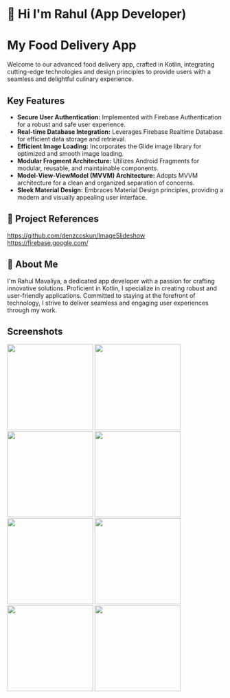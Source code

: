 # 👋 Hi I'm Rahul (App Developer) 
# My Food Delivery App

Welcome to our advanced food delivery app, crafted in Kotlin, integrating cutting-edge technologies and design principles to provide users with a seamless and delightful culinary experience.

## Key Features

- **Secure User Authentication:** Implemented with Firebase Authentication for a robust and safe user experience.
- **Real-time Database Integration:** Leverages Firebase Realtime Database for efficient data storage and retrieval.
- **Efficient Image Loading:** Incorporates the Glide image library for optimized and smooth image loading.
- **Modular Fragment Architecture:** Utilizes Android Fragments for modular, reusable, and maintainable components.
- **Model-View-ViewModel (MVVM) Architecture:** Adopts MVVM architecture for a clean and organized separation of concerns.
- **Sleek Material Design:** Embraces Material Design principles, providing a modern and visually appealing user interface.

## 🔗 Project References

https://github.com/denzcoskun/ImageSlideshow
https://firebase.google.com/

## 🚀 About Me
I'm Rahul Mavaliya, a dedicated app developer with a passion for crafting innovative solutions. Proficient in Kotlin, I specialize in creating robust and user-friendly applications. Committed to staying at the forefront of technology, I strive to deliver seamless and engaging user experiences through my work.

## Screenshots

<img src="https://github.com/RahulMavaliya/FoodApp/assets/99340043/c38f09a3-7317-4a1e-84c2-eaf73ecfe122" width="200">

<img src="https://github.com/RahulMavaliya/FoodApp/assets/99340043/f41ac29f-f7a0-46a1-b718-ce35b111aa21" width="200">
<img src="https://github.com/RahulMavaliya/FoodApp/assets/99340043/e7886d4f-96de-42cb-bfea-1fd155964c68" width="200">
<img src="https://github.com/RahulMavaliya/FoodApp/assets/99340043/48a760e9-508f-4522-9549-161090af6020" width="200">
<img src="https://github.com/RahulMavaliya/FoodApp/assets/99340043/31419fbd-cee6-41c3-80db-2e3acb257604" width="200">
<img src="https://github.com/RahulMavaliya/FoodApp/assets/99340043/5bc6f298-b02d-4114-af78-340b74307d9d" width="200">
<img src="https://github.com/RahulMavaliya/FoodApp/assets/99340043/871e87de-afdb-44df-8a92-325d28ec3e96" width="200">
<img src="https://github.com/RahulMavaliya/FoodApp/assets/99340043/f3af2d7c-4d85-4b65-96e5-bfadc185dbd6" width="200">
